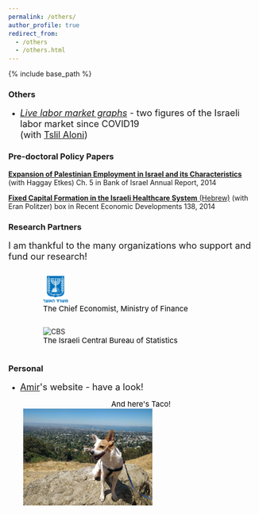 ```yaml
---
permalink: /others/
author_profile: true
redirect_from:
  - /others
  - /others.html
---
```

<style>
img {
  margin-left: 30px;
    }
figcaption {
  font-size: 15px;
  color: black;
  text-align: left;
  height: auto;
  margin-left: 30px;
  word-wrap: break-word;
  font-family: -apple-system,".SFNSText-Regular","San Francisco","Roboto","Segoe UI","Helvetica Neue","Lucida Grande",Arial,sans-serif;
}
figure {
  display: inline-block;
}

figcaption {
  text-align: center;
}
</style>

{% include base_path %}
### Others
- <span style="font-size:1.3em"> [*Live labor market graphs*](https://sites.google.com/view/tslil-aloni/labormarketcovid19?authuser=0)  - two figures of the Israeli labor market since COVID19  
(with [Tslil Aloni](https://sites.google.com/view/tslil-aloni/home?authuser=0)) </span>
 
### Pre-doctoral Policy Papers

[**Expansion of Palestinian Employment in Israel and its Characteristics**](https://www.boi.org.il/en/NewsAndPublications/PressReleases/Pages/030315-PalestinianEmployment.aspx) (with Haggay Etkes)  Ch. 5  in Bank of Israel Annual Report, 2014

[**Fixed Capital Formation in the Israeli Healthcare System** (Hebrew)](https://www.boi.org.il/he/NewsAndPublications/PressReleases/Pages/19-11-2014-Seker138-Health.aspx) (with Eran Politzer) box in Recent Economic Developments 138, 2014

### Research Partners
<span style="font-size:1.3em"> I am thankful to the many organizations who support and fund our research! </span> \
<a href="https://www.gov.il/en/departments/units/department_chief_economist/govil-landing-page">
  <figure>
  <img src="/images/Ministry_of_Finance.svg.png" alt="Chief_Economist" width="50">
  <figcaption>The Chief Economist, Ministry of Finance</figcaption>
  </figure>
</a>
<a href="https://www.cbs.gov.il/en/Pages/default.aspx">
  <figure>
  <img src="/images/Lamas.svg.png" alt="CBS" width="50">
  <figcaption>The Israeli Central Bureau of Statistics</figcaption>
  </figure>
</a>

### Personal
- <span style="font-size:1.3em">  [Amir](https://www.amirbar.net)'s website - have a look! </span>

<figcaption>And here's Taco!</figcaption>
<img src="/images/Taco_berkeley.jpeg" alt="Taco!" width="260" align="left"/>

